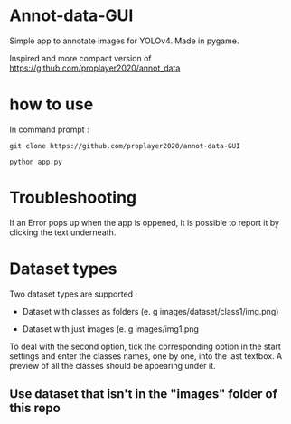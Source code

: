 # Annot-data-GUI

Simple app to annotate images for YOLOv4. Made in pygame.

Inspired and more compact version of https://github.com/proplayer2020/annot_data


# how to use
In command prompt :

```git clone https://github.com/proplayer2020/annot-data-GUI```

```python app.py```

# Troubleshooting
If an Error pops up when the app is oppened, it is possible to report it by clicking the text underneath.

# Dataset types
Two dataset types are supported :

- Dataset with classes as folders (e. g images/dataset/class1/img.png)
  
- Dataset with just images (e. g images/img1.png
  
To deal with the second option, tick the corresponding option in the start settings and enter the classes names, one by one, into the last textbox.
A preview of all the classes should be appearing under it.
## Use dataset that isn't in the "images" folder of this repo
